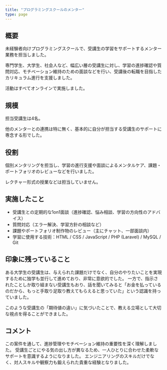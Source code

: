 ```yaml
---
title: "プログラミングスクールのメンター"
type: page
---
```

## 概要
未経験者向けプログラミングスクールで、受講生の学習をサポートするメンター業務を担当しました。

専門学生、大学生、社会人など、幅広い層の受講生に対し、学習の進捗確認や質問対応、モチベーション維持のための面談などを行い、受講後の転職を目指したカリキュラム進行を支援しました。

活動はすべてオンラインで実施しました。

## 規模
担当受講生は4名。

他のメンターとの連携は特に無く、基本的に自分が担当する受講生のサポートに専念する形でした。

## 役割
個別メンタリングを担当し、学習の進行支援や面談によるメンタルケア、課題・ポートフォリオのレビューなどを行いました。

レクチャー形式の授業などは担当していません。

## 実施したこと
- 受講生との定期的な1on1面談（進捗確認、悩み相談、学習の方向性のアドバイス）
- 質問対応（エラー解決、学習方針の相談など）
- 課題やポートフォリオ制作物のレビュー（主にチャット、一部面談内）
- 学習に使用する技術：HTML / CSS / JavaScript / PHP (Laravel) / MySQL / Git

## 印象に残っていること
ある大学生の受講生は、与えられた課題だけでなく、自分のやりたいことを実現するために独学も並行して進めており、非常に意欲的でした。
一方で、指示されたことしか取り組まない受講生もおり、話を聞いてみると「お金を払っているのだから、もっと手取り足取り教えてもらえると思っていた」という認識を持っていました。

このような受講生の「期待値の違い」に気づいたことで、教える立場として大切な視点を得ることができました。

## コメント
この案件を通して、進捗管理やモチベーション維持の重要性を深く理解しました。
受講生ごとにやる気の出し方が異なるため、一人ひとりに合わせた柔軟なサポートを意識するようになりました。
エンジニアリングのスキルだけでなく、対人スキルや観察力も鍛えられた貴重な経験となりました。
